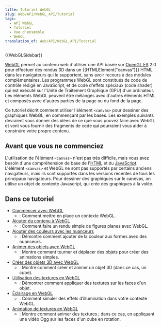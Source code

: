 ```yaml
---
title: Tutoriel WebGL
slug: Web/API/WebGL_API/Tutorial
tags:
  - API WebGL
  - Tutoriel
  - Vue d'ensemble
  - WebGL
translation_of: Web/API/WebGL_API/Tutorial
---
```

{{WebGLSidebar}}

[WebGL](http://www.khronos.org/webgl/) permet au contenu web d'utiliser une API basée sur [OpenGL ES](http://www.khronos.org/opengles/) 2.0 pour effectuer des rendus 3D dans un {{HTMLElement("canvas")}} HTML dans les navigateurs qui le supportent, sans avoir recours à des modules complémentaires. Les programmes WebGL sont constitués de code de contrôle rédigé en JavaScript, et de code d'effets spéciaux (code shader) qui est exécuté sur l'Unité de Traitement Graphique (GPU) d'un ordinateur. Les éléments WebGL peuvent être mélangés avec d'autres éléments HTML et composés avec d'autres parties de la page ou du fond de la page.

Ce tutoriel décrit comment utiliser l'élément `<canvas>` pour dessiner des graphiques WebGL, en commençant par les bases. Les exemples suivants devraient vous donner des idées de ce que vous pouvez faire avec WebGL et vont vous fournir des fragments de code qui pourraient vous aider à construire votre propre contenu.

## Avant que vous ne commenciez

L'utilisation de l'élément `<canvas>` n'est pas très difficile, mais vous avez besoin d'une compréhension de base de l'[HTML](/fr/docs/Web/HTML) et du [JavaScript](/fr/docs/Web/JavaScript). L'élément `<canvas>` et WebGL ne sont pas supportés par certains anciens navigateurs, mais ils sont supportés dans les versions récentes de tous les principaux navigateurs. Pour dessiner des graphiques sur le canevas, on utilise un objet de contexte Javascript, qui crée des graphiques à la volée.

## Dans ce tutoriel

- [Commencer avec WebGL](/fr/docs/Web/API/WebGL_API/Tutorial/Commencer_avec_WebGL)
  - : Comment mettre en place un contexte WebGL.
- [Ajouter du contenu à WebGL](/fr/docs/Web/API/WebGL_API/Tutorial/Ajouter_du_contenu_à_WebGL)
  - : Comment faire un rendu simple de figures planes avec WebGL.
- [Ajouter des couleurs avec les nuanceurs](/fr/docs/Web/API/WebGL_API/Tutorial/Ajouter_des_couleurs_avec_les_shaders)
  - : Démontre comment ajouter de la couleur aux formes avec des nuanceurs.
- [Animer des objets avec WebGL](/fr/docs/Web/API/WebGL_API/Tutorial/Animer_des_objets_avec_WebGL)
  - : Montre comment tourner et déplacer des objets pour créer des animations simples.
- [Créer des objets 3D avec WebGL](/fr/docs/Web/API/WebGL_API/Tutorial/Creer_des_objets_3D_avec_WebGL)
  - : Montre comment créer et animer un objet 3D (dans ce cas, un cube).
- [Utilisation des textures en WebGL](/fr/docs/Web/API/WebGL_API/Tutorial/Using_textures_in_WebGL)
  - : Démontrer comment appliquer des textures sur les faces d'un objet.
- [Éclairage en WebGL](/fr/docs/Web/API/WebGL_API/Tutorial/Eclairage_en_WebGL)
  - : Comment simuler des effets d'illumination dans votre contexte WebGL.
- [Animation de textures en WebGL](/fr/docs/Web/API/WebGL_API/Tutorial/Animation_de_textures_en_WebGL)
  - : Montre comment animer des textures ; dans ce cas, en appliquant une vidéo Ogg sur les faces d'un cube en rotation.
